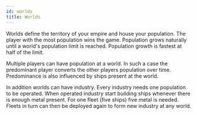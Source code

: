 ```yaml
---
id: worlds
title: Worlds
---
```


Worlds define the territory of your empire and house your population. The player with the most population wins the game. Population grows naturally until a world's population limit is reached. Population growth is fastest at half of the limit. 

Multiple players can have population at a world. In such a case the predominant player converts the other players population over time. Predominance is also influenced by ships present at the world.

In addition worlds can have industry. Every industry needs one population to be operated. When operated industry start building ships whenever there is enough metal present. For one fleet (five ships) five metal is needed. Fleets in turn can then be deployed again to form new industry at any world.

